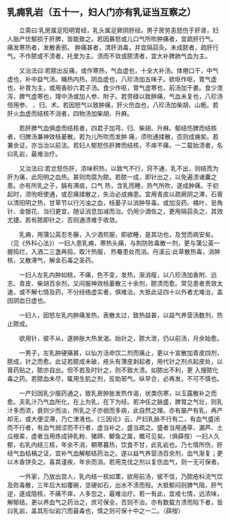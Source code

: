 ## 乳痈乳岩（五十一，妇人门亦有乳证当互察之）


&emsp;&emsp;立斋曰∶乳房属足阳明胃经，乳头属足厥阴肝经。男子房劳恚怒伤于肝肾，妇人胎产忧郁损于肝脾，皆能致之。若因暴怒或儿口气所吹肿痛者，宜疏肝行气。 痛发寒热者，发散表邪。 肿痛甚者，清肝消毒，并宜隔蒜灸。未成脓者，疏肝行气。不作脓或不溃者，托里为主。溃而不敛或脓清者，宜大补脾肺气血为主。

&emsp;&emsp;又治法曰∶若脓出反痛，或作寒热，气血虚也，十全大补汤。体倦口干，中气虚也，补中益气汤。晡热内热，阴血虚也，八珍汤加五味子。欲呕作呕，胃气虚也，补胃为主，或用香砂六君子汤。食少作呕，胃气虚寒也，前汤加干姜。食少泄泻，脾气虚寒也，理中汤或加人参、附子。若劳碌以致肿痛，气血未复也，八珍汤倍用参、 、归、术。若因怒气以致肿痛，肝火伤血也，八珍汤加柴胡、山栀。若肝火血虚而结核不消者，四物汤加柴胡、升麻。

&emsp;&emsp;若肝脾气血俱虚而结核者，四君子加芎、归、柴胡、升麻。郁结伤脾而结核者，归脾汤兼神效栝蒌散。若为儿所吹而发肿 痛，须吮通揉散，否则成痈矣。若兼余证，亦当治以前法。若妇人郁怒伤肝脾而结核，不痒不痛，一二载始溃者，名曰乳岩，最难治疗。

&emsp;&emsp;又治法曰∶若忿怒伤肝，浓味积热，以致气不行，窍不通，乳不出，则结而为肝为痛，此阳明之血热。甚则肉腐为脓。若脓一成，即针出之，以免遍溃诸囊之患。亦有所乳之子，膈有滞痰，口气 热，含乳而睡，热气所吹，遂成肿痛。于初起时，须吮咂使通，或忍痛揉散之，失治必成痈患。宜用青皮以疏厥阴之滞，石膏以清阳明之热，甘草节以行污浊之血，栝蒌子以消肿导毒。或加没药、橘叶、皂角针、金银花、当归更宜，随证消息加减而治。仍用少酒佐之，更用隔蒜灸之，其效尤捷。若有脓即针之，否则通溃难于收敛。

&emsp;&emsp;乳痈，用蒲公英忍冬藤，入少酒煎服，即欲睡，是其功也，及觉而病安矣。（见《外科心法》）一妇人患乳痈，寒热头痛，与荆防败毒散一剂，更与蒲公英一握捣烂，入酒二三盏再捣，取汁热服， 热罨患处而消。丹溪云∶此草散热毒，消肿核，又散滞气，解金石毒之圣药。

&emsp;&emsp;一妇人左乳内肿如桃，不痛，色不变，发热，渐消瘦，以八珍汤加香附、远志、青皮、柴胡百余剂，又间服神效栝蒌散三十余剂，脓溃而愈。常见患者责效太速，或不解七情及药，不分经络虚实者，俱难治。大抵此证四十以外者尤难治，盖因阴血日虚也。

&emsp;&emsp;一妇人，因怒左乳内肿痛发热，表散太过，致热益甚，以益气养营汤数剂，热止脓成。

&emsp;&emsp;欲用针，彼不从，遂肿胀大热发渴。始针之，脓大泄，仍以前汤，月余始愈。

&emsp;&emsp;一男子，左乳肿硬痛甚，以仙方活命饮二剂而痛止，更以十宣散加青皮四剂，脓成，针之而愈。此证若脓成未破，疮头有薄皮剥起者，用代针之剂点起皮处，以膏药贴之，脓亦自出。但不若及时针之，则不致大溃。如脓出不利，更 入搜脓化毒之药。若脓血未尽，辄用生肌之剂，反助邪气。纵早合，必再发。不可不慎也。

&emsp;&emsp;一产妇因乳少服药通之，致乳房肿胀发热作渴，状类伤寒，以玉露散补之而愈。夫乳汁乃气血所化，在上为乳，在下为经。若冲任之脉盛，脾胃之气壮，则乳汁多而浓，衰则少而淡，所乳之子亦弱而多病，此自然之理。亦有屡产有乳，再产却无，或大便涩滞，乃亡津液也。《三因论》云，产妇乳脉不行有二，有血气盛闭而不行者，有血气弱涩而不行者，虚当补之，盛当疏之。盛者当用通草、漏芦、土瓜根辈，虚者当用炼成钟乳粉、猪蹄、鲫鱼之属，概可见矣。（俱薛按）一妇人久郁，右乳内结三核，年余不消，朝寒暮热，饮食不甘，此乳岩也。乃七情所伤，肝经气血枯槁之证，宜补气血解郁结药治之。遂以益气养营汤百余剂，血气渐复；更以木香饼灸之。喜其谨疾，年余而消。若用克伐之剂以复伤血气，则一无可保者。

&emsp;&emsp;一外家，乃放出宫人，乳内结一核如栗，欲用前汤，彼不信，乃脓疮科流气饮及败毒散，三年后大如覆碗，坚硬如石，出水不溃而殁。大抵郁闷则脾气阻，肝气逆，遂成隐核，不痛不痒，人多忽之，最难治疗。若一有此，宜戒七情，远浓味，解郁结，更以养血气之药治之，庶可保全，否则不治。亦有数载方溃而陷下者，皆曰乳岩，盖其形似岩穴而最毒也，慎之则可保十中之一二。（薛按）

